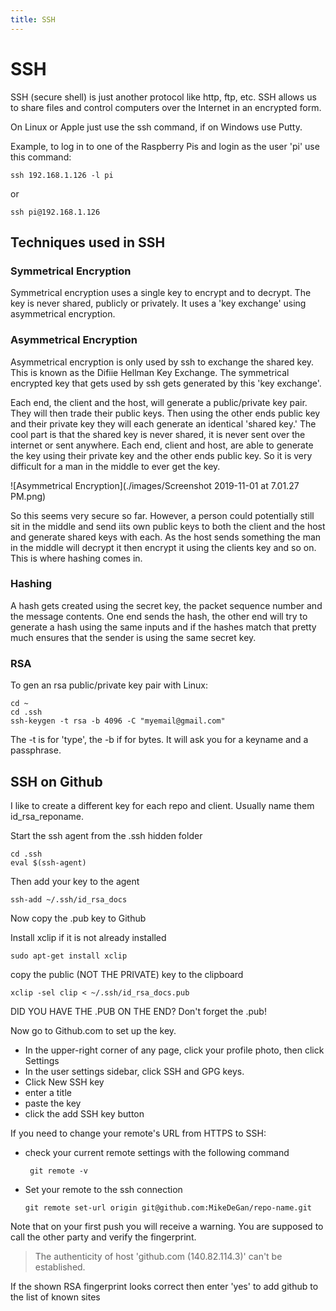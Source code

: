 ```yaml
---
title: SSH
---
```


# SSH

SSH (secure shell) is just another protocol like http, ftp, etc. SSH allows us to share files and control computers over the Internet in an encrypted form. 

On Linux or Apple just use the ssh command, if on Windows use Putty.

Example, to log in to one of the Raspberry Pis and login as the user 'pi' use this command:

```ssh 192.168.1.126 -l pi ```

or

```ssh pi@192.168.1.126```

## Techniques used in SSH

### Symmetrical Encryption

Symmetrical encryption uses a single key to encrypt and to decrypt. The key is never shared, publicly or privately. It uses a 'key exchange' using asymmetrical encryption.

### Asymmetrical Encryption

Asymmetrical encryption is only used by ssh to exchange the shared key. This is known as the Difiie Hellman Key Exchange. The symmetrical encrypted key that gets used by ssh gets generated by this 'key exchange'.

Each end, the client and the host, will generate a public/private key pair. They will then trade their public keys. Then using the other ends public key and their private key they will each generate an identical 'shared key.' The cool part is that the shared key is never shared, it is never sent over the internet or sent anywhere. Each end, client and host, are able to generate the key using their private key and the other ends public key. So it is very difficult for a man in the middle to ever get the key.

![Asymmetrical Encryption](./images/Screenshot 2019-11-01 at 7.01.27 PM.png)

So this seems very secure so far. However, a person could potentially still sit in the middle and send iits own public keys to both the client and the host and generate shared keys with each. As the host sends something the man in the middle will decrypt it then encrypt it using the clients key and so on. This is where hashing comes in.

### Hashing

A hash gets created using the secret key, the packet sequence number and the message contents. One end sends the hash, the other end will try to generate a hash using the same inputs and if the hashes match that pretty much ensures that the sender is using the same secret key.

### RSA

To gen an rsa public/private key pair with Linux:

```
cd ~
cd .ssh
ssh-keygen -t rsa -b 4096 -C "myemail@gmail.com"
```

The -t is for 'type', the -b if for bytes. It will ask you for a keyname and a passphrase.

## SSH on Github

I like to create a different key for each repo and client. Usually name them id_rsa_reponame.

Start the ssh agent from the .ssh hidden folder

```
cd .ssh
eval $(ssh-agent)
```

Then add your key to the agent

```
ssh-add ~/.ssh/id_rsa_docs
```

Now copy the .pub key to Github

Install xclip if it is not already installed

```
sudo apt-get install xclip
```

copy the public (NOT THE PRIVATE) key to the clipboard

```
xclip -sel clip < ~/.ssh/id_rsa_docs.pub
```

DID YOU HAVE THE .PUB ON THE END? Don't forget the .pub!

Now go to Github.com to set up the key.

- In the upper-right corner of any page, click your profile photo, then click Settings
- In the user settings sidebar, click SSH and GPG keys.
- Click New SSH key
- enter a title
- paste the key
- click the add SSH key button

If you need to change your remote's URL from HTTPS to SSH:

- check your current remote settings with the following command

  ```
   git remote -v
  ```

- Set your remote to the ssh connection

  ```
  git remote set-url origin git@github.com:MikeDeGan/repo-name.git
  ```

Note that on your first push you will receive a warning. You are supposed to call the other party and verify the fingerprint.

> The authenticity of host 'github.com (140.82.114.3)' can't be established.

If the shown RSA fingerprint looks correct then enter 'yes' to add github to the list of known sites
